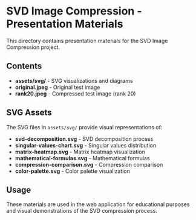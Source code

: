 # SVD Image Compression - Presentation Materials

This directory contains presentation materials for the SVD Image Compression project.

## Contents

- **assets/svg/** - SVG visualizations and diagrams
- **original.jpeg** - Original test image
- **rank20.jpeg** - Compressed test image (rank 20)

## SVG Assets

The SVG files in `assets/svg/` provide visual representations of:

- **svd-decomposition.svg** - SVD decomposition process
- **singular-values-chart.svg** - Singular values distribution
- **matrix-heatmap.svg** - Matrix heatmap visualization
- **mathematical-formulas.svg** - Mathematical formulas
- **compression-comparison.svg** - Compression comparison
- **color-palette.svg** - Color palette visualization

## Usage

These materials are used in the web application for educational purposes and visual demonstrations of the SVD compression process.
